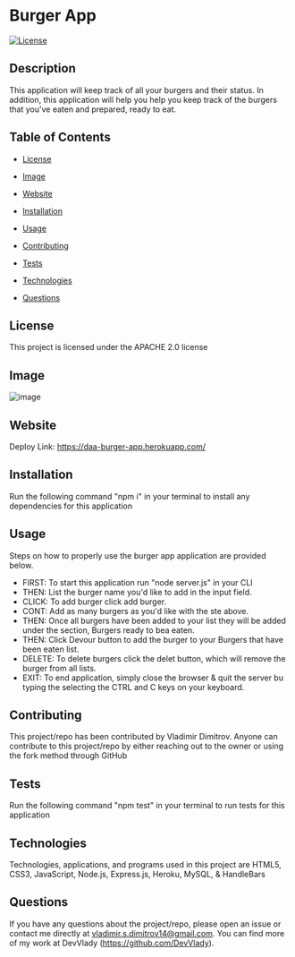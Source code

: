 # Burger App

[![License](https://img.shields.io/badge/License-Apache%202.0-blue.svg)](https://opensource.org/licenses/Apache-2.0)

## Description

This application will keep track of all your burgers and their status. In addition, this application will help you help you keep track of the burgers that you've eaten and prepared, ready to eat.

## Table of Contents

* [License](#license)

* [Image](#image)

* [Website](#website)

* [Installation](#installation)

* [Usage](#usage)

* [Contributing](#contributing)

* [Tests](#tests)

* [Technologies](#technologies)

* [Questions](#questions)

## License

This project is licensed under the APACHE 2.0 license

## Image

![image](https://user-images.githubusercontent.com/71519918/103468847-4282e200-4d23-11eb-82db-3e21d13f8a08.png)

## Website

Deploy Link: https://daa-burger-app.herokuapp.com/

## Installation

Run the following command "npm i" in your terminal to install any dependencies for this application

## Usage

Steps on how to properly use the burger app application are provided below.

* FIRST: To start this application run "node server.js" in your CLI
* THEN: List the burger name you'd like to add in the input field.
* CLICK: To add burger click add burger.
* CONT: Add as many burgers as you'd like with the ste above.
* THEN: Once all burgers have been added to your list they will be added under the section, Burgers ready to bea eaten.
* THEN: Click Devour button to add the burger to your Burgers that have been eaten list.
* DELETE: To delete burgers click the delet button, which will remove the burger from all lists.
* EXIT: To end application, simply close the browser & quit the server bu typing the selecting the CTRL and C keys on your keyboard.

## Contributing

This project/repo has been contributed by Vladimir Dimitrov. Anyone can contribute to this project/repo by either reaching out to the owner or using the fork method through GitHub

## Tests

Run the following command "npm test" in your terminal to run tests for this application

## Technologies

Technologies, applications, and programs used in this project are HTML5, CSS3, JavaScript, Node.js, Express.js, Heroku, MySQL, & HandleBars

## Questions

If you have any questions about the project/repo, please open an issue or contact me directly at <vladimir.s.dimitrov14@gmail.com>.
You can find more of my work at DevVlady (https://github.com/DevVlady).